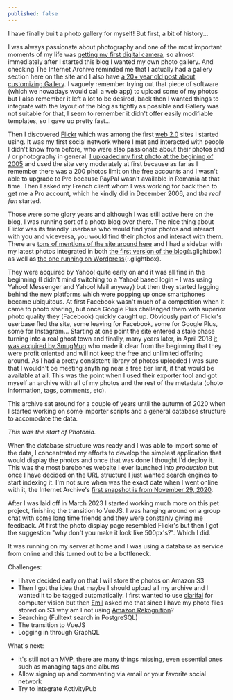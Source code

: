 ```yaml
---
published: false
---
```


I have finally built a photo gallery for myself! But first, a bit of history...

I was always passionate about photography and one of the most important moments of my life was [getting my first digital camera](https://www.rusiczki.net/2012/05/17/aventuri-in-fotografia-digitala/), so almost immediately after I started this blog I wanted my own photo gallery. And checking The Internet Archive reminded me that I actually had a gallery section here on the site and I also have [a 20+ year old post about customizing Gallery](https://www.rusiczki.net/2003/02/19/gallery/). I vaguely remember trying out that piece of software (which we nowadays would call a web app) to upload some of my photos but I also remember it left a lot to be desired, back then I wanted things to integrate with the layout of the blog as tightly as possible and Gallery was not suitable for that, I seem to remember it didn't offer easily modifiable templates, so I gave up pretty fast...

Then I discovered [Flickr](https://www.flickr.com/) which was among the first [web 2.0](https://en.wikipedia.org/wiki/Web_2.0) sites I started using. It was my first social network where I met and interacted with people I didn't know from before, who were also passionate about their photos and / or photography in general. [I uploaded my first photo at the begining of 2005](https://photos.rusiczki.net/photos/4555559) and used the site very moderately at first because as far as I remember there was a 200 photos limit on the free accounts and I wasn't able to upgrade to Pro because PayPal wasn't available in Romania at that time. Then I asked my French client whom I was working for back then to get me a Pro account, which he kindly did in December 2006, and _the real fun_ started.

Those were some glory years and although I was still active here on the blog, I was running sort of a photo blog over there. The nice thing about Flickr was its friendly userbase who would find your photos and interact with you and viceversa, you would find their photos and interact with them. There are [tons of mentions of the site around here](https://www.rusiczki.net/search/?janosrusiczki%5Bquery%5D=flickr) and I had a sidebar with my latest photos integrated in both [the first version of the blog](https://content.rusiczki.net/2023/05/weblog-screenshot-2009-01-24.png){:.glightbox} as well as [the one running on Wordpress](https://content.rusiczki.net/2022/12/weblog-screenshot-2009-04-10.png){:.glightbox}.

They were acquired by Yahoo! quite early on and it was all fine in the beginning (I didn't mind switching to a Yahoo! based login - I was using Yahoo! Messenger and Yahoo! Mail anyway) but then they started lagging behind the new platforms which were popping up once smartphones became ubiquitous. At first Facebook wasn't much of a competition when it came to photo sharing, but once Google Plus challenged them with superior photo quality they (Facebook) quickly caught up. Obviously part of Flickr's userbase fled the site, some leaving for Facebook, some for Google Plus, some for Instagram... Starting at one point the site entered a stale phase turning into a real ghost town and finally, many years later, in April 2018 [it was acquired by SmugMug](https://techcrunch.com/2018/04/20/smugmug-acquires-flickr/) who made it clear from the beginning that they were profit oriented and will not keep the free and unlimited offering around. As I had a pretty consistent library of photos uploaded I was sure that I wouldn't be meeting anything near a free tier limit, if that would be available at all. This was the point when I used their exporter tool and got myself an archive with all of my photos and the rest of the metadata (photo information, tags, comments, etc).

This archive sat around for a couple of years until the autumn of 2020 when I started working on some importer scripts and a general database structure to accomodate the data.

*This was the start of Photonia.*

When the database structure was ready and I was able to import some of the data, I concentrated my efforts to develop the simplest application that would display the photos and once that was done I thought I'd deploy it. This was the most barebones website I ever launched into _production_ but once I have decided on the URL structure I just wanted search engines to start indexing it. I'm not sure when was the exact date when I went online with it, the Internet Archive's [first snapshot is from November 29, 2020](https://web.archive.org/web/20201129111355/https://photos.rusiczki.net/).

After I was laid off in March 2023 I started working much more on this pet project, finishing the transition to VueJS. I was hanging around on a group chat with some long time friends and they were constanly giving me feedback. At first the photo display page resembled Flickr's but then I got the suggestion "why don't you make it look like 500px's?". Which I did.

It was running on my server at home and I was using a database as service from online and this turned out to be a bottleneck.

Challenges:

- I have decided early on that I will store the photos on Amazon S3
- Then I got the idea that maybe I should upload all my archive and I wanted it to be tagged automatically. I first wanted to use [clarifai](https://www.clarifai.com/) for computer vision but then [Emil](https://www.emilburzo.com/) asked me that since I have my photo files stored on S3 why am I not using [Amazon Rekognition](https://aws.amazon.com/rekognition/)?
- Searching (Fulltext search in PostgreSQL)
- The transition to VueJS
- Logging in through GraphQL

What's next:

- It's still not an MVP, there are many things missing, even essential ones such as managing tags and albums
- Allow signing up and commenting via email or your favorite social network
- Try to integrate ActivityPub
